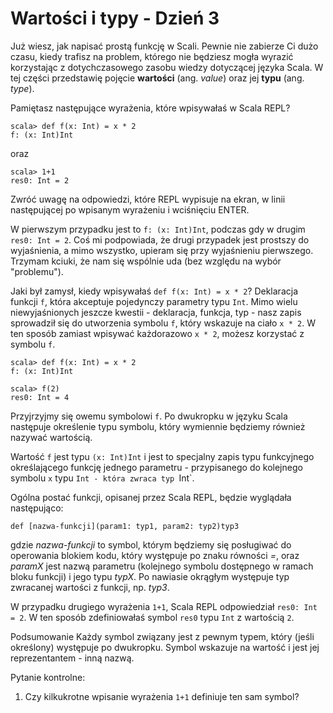 Wartości i typy - Dzień 3
=========================
Już wiesz, jak napisać prostą funkcję w Scali. Pewnie nie zabierze Ci dużo czasu, kiedy trafisz na problem, którego nie będziesz mogła wyrazić korzystając z dotychczasowego zasobu wiedzy dotyczącej języka Scala. W tej części przedstawię pojęcie **wartości** (ang. *value*) oraz jej **typu** (ang. *type*).

Pamiętasz następujące wyrażenia, które wpisywałaś w Scala REPL?

    scala> def f(x: Int) = x * 2
    f: (x: Int)Int

oraz

    scala> 1+1
    res0: Int = 2

Zwróć uwagę na odpowiedzi, które REPL wypisuje na ekran, w linii następującej po wpisanym wyrażeniu i wciśnięciu ENTER.

W pierwszym przypadku jest to `f: (x: Int)Int`, podczas gdy w drugim `res0: Int = 2`. Coś mi podpowiada, że drugi przypadek jest prostszy do wyjaśnienia, a mimo wszystko, upieram się przy wyjaśnieniu pierwszego. Trzymam kciuki, że nam się wspólnie uda (bez względu na wybór "problemu").

Jaki był zamysł, kiedy wpisywałaś `def f(x: Int) = x * 2`? Deklaracja funkcji `f`, która akceptuje pojedynczy parametry typu `Int`. Mimo wielu niewyjaśnionych jeszcze kwestii - deklaracja, funkcja, typ - nasz zapis sprowadził się do utworzenia symbolu `f`, który wskazuje na ciało `x * 2`. W ten sposób zamiast wpisywać każdorazowo `x * 2`, możesz korzystać z symbolu `f`.

	scala> def f(x: Int) = x * 2
	f: (x: Int)Int

	scala> f(2)
	res0: Int = 4

Przyjrzyjmy się owemu symbolowi `f`. Po dwukropku w języku Scala następuje określenie typu symbolu, który wymiennie będziemy również nazywać wartością.

Wartość `f` jest typu `(x: Int)Int` i jest to specjalny zapis typu funkcyjnego określającego funkcję jednego parametru - przypisanego do kolejnego symbolu `x` typu `Int - która zwraca typ `Int`.

Ogólna postać funkcji, opisanej przez Scala REPL, będzie wyglądała następująco:

    def [nazwa-funkcji](param1: typ1, param2: typ2)typ3

gdzie *nazwa-funkcji* to symbol, którym będziemy się posługiwać do operowania blokiem kodu, który występuje po znaku równości *=*, oraz *paramX* jest nazwą parametru (kolejnego symbolu dostępnego w ramach bloku funkcji) i jego typu *typX*. Po nawiasie okrągłym występuje typ zwracanej wartości z funkcji, np. *typ3*.

W przypadku drugiego wyrażenia `1+1`, Scala REPL odpowiedział `res0: Int = 2`. W ten sposób zdefiniowałaś symbol `res0` typu `Int` z wartością `2`.

Podsumowanie
Każdy symbol związany jest z pewnym typem, który (jeśli określony) występuje po dwukropku. Symbol wskazuje na wartość i jest jej reprezentantem - inną nazwą.

Pytanie kontrolne:
1. Czy kilkukrotne wpisanie wyrażenia `1+1` definiuje ten sam symbol?